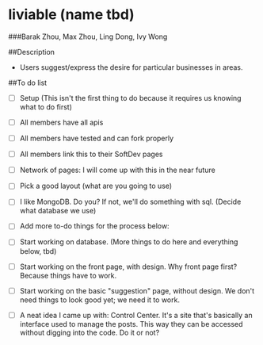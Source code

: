 liviable (name tbd)
========
###Barak Zhou, Max Zhou, Ling Dong, Ivy Wong

##Description
- Users suggest/express the desire for particular businesses in areas.

##To do list
- [ ] Setup (This isn't the first thing to do because it requires us knowing what to do first)
 - [ ] All members have all apis
 - [ ] All members have tested and can fork properly
- [ ] All members link this to their SoftDev pages
- [ ] Network of pages: I will come up with this in the near future
- [ ] Pick a good layout (what are you going to use)
- [ ] I like MongoDB. Do you? If not, we'll do something with sql. (Decide what database we use)
- [ ] Add more to-do things for the process below:
- [ ] Start working on database. (More things to do here and everything below, tbd)
- [ ] Start working on the front page, with design. Why front page first? Because things have to work.
- [ ] Start working on the basic "suggestion" page, without design. We don't need things to look good yet; we need it to work.
- [ ] A neat idea I came up with: Control Center. It's a site that's basically an interface used to manage the posts. This way they can be accessed without digging into the code. Do it or not?

